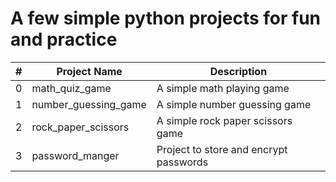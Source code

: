 # A few simple python projects for fun and practice

| # | Project Name          |           Description                         | 
|---|----------------       |   --------------------------------------      |
| 0 | math_quiz_game        | A simple math playing game                    | 
| 1 | number_guessing_game  | A simple number guessing game                 | 
| 2 | rock_paper_scissors   | A simple rock paper scissors game             | 
| 3 | password_manger       | Project to store and encrypt passwords        | 